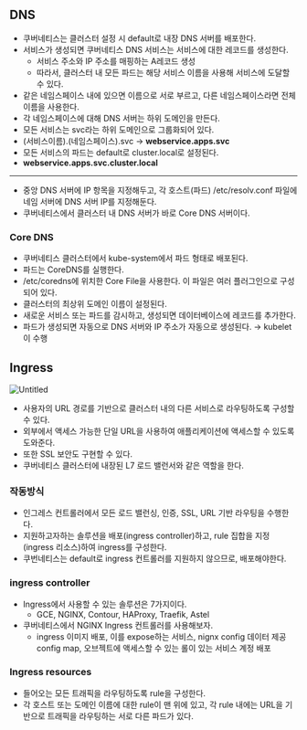 ## DNS

- 쿠버네티스는 클러스터 설정 시 default로 내장 DNS 서버를 배포한다.
- 서비스가 생성되면 쿠버네티스 DNS 서비스는 서비스에 대한 레코드를 생성한다.
    - 서비스 주소와 IP 주소를 매핑하는 A레코드 생성
    - 따라서, 클러스터 내 모든 파드는 해당 서비스 이름을 사용해 서비스에 도달할 수 있다.
- 같은 네임스페이스 내에 있으면 이름으로 서로 부르고, 다른 네임스페이스라면 전체 이름을 사용한다.
- 각 네임스페이스에 대해 DNS 서버는 하위 도메인을 만든다.
- 모든 서비스는 svc라는 하위 도메인으로 그룹화되어 있다.
- (서비스이름).(네임스페이스).svc → **webservice.apps.svc**
- 모든 서비스의 파드는 default로 cluster.local로 설정된다.
- **webservice.apps.svc.cluster.local**

---

- 중앙 DNS 서버에 IP 항목을 지정해두고, 각 호스트(파드) /etc/resolv.conf 파일에 네임 서버에 DNS 서버 IP를 지정해둔다.
- 쿠버네티스에서 클러스터 내 DNS 서버가 바로 Core DNS 서버이다.

### Core DNS

- 쿠버네티스 클러스터에서 kube-system에서 파드 형태로 배포된다.
- 파드는 CoreDNS를 실행한다.
- /etc/coredns에 위치한 Core File을 사용한다. 이 파일은 여러 플러그인으로 구성되어 있다.
- 클러스터의 최상위 도메인 이름이 설정된다.
- 새로운 서비스 또는 파드를 감시하고, 생성되면 데이터베이스에 레코드를 추가한다.
- 파드가 생성되면 자동으로 DNS 서버와 IP 주소가 자동으로 생성된다. → kubelet이 수행

## Ingress

![Untitled](https://s3-us-west-2.amazonaws.com/secure.notion-static.com/6ca8b15b-21b8-4b6b-9648-798e979c8c62/Untitled.png)

- 사용자의 URL 경로를 기반으로 클러스터 내의 다른 서비스로 라우팅하도록 구성할 수 있다.
- 외부에서 액세스 가능한 단일 URL을 사용하여 애플리케이션에 액세스할 수 있도록 도와준다.
- 또한 SSL 보안도 구현할 수 있다.
- 쿠버네티스 클러스터에 내장된 L7 로드 밸런서와 같은 역할을 한다.

### 작동방식

- 인그레스 컨트롤러에서 모든 로드 밸런싱, 인증, SSL, URL 기반 라우팅을 수행한다.
- 지원하고자하는 솔루션을 배포(ingress controller)하고, rule 집합을 지정(ingress 리소스)하여 ingress를 구성한다.
- 쿠번네티스는 default로 ingress 컨트롤러를 지원하지 않으므로, 배포해야한다.

### ingress controller

- Ingress에서 사용할 수 있는 솔루션은 7가지이다.
    - GCE, NGINX, Contour, HAProxy, Traefik, Astel
- 쿠버네티스에서 NGINX Ingress 컨트롤러를 사용해보자.
    - ingress 이미지 배포, 이를 expose하는 서비스, nignx config 데이터 제공 config map, 오브젝트에 액세스할 수 있는 롤이 있는 서비스 계정 배포

### Ingress resources

- 들어오는 모든 트래픽을 라우팅하도록 rule을 구성한다.
- 각 호스트 또는 도메인 이름에 대한 rule이 맨 위에 있고, 각 rule 내에는 URL을 기반으로 트래픽을 라우팅하는 서로 다른 파드가 있다.
